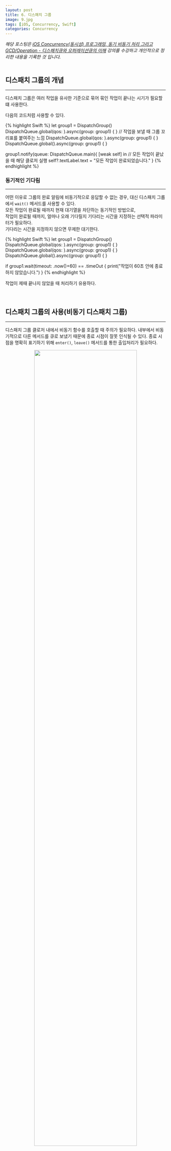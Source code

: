```yaml
---
layout: post
title: 6. 디스패치 그룹
image: 9.jpg
tags: [iOS, Concurrency, Swift]
categories: Concurrency
---
```

*해당 포스팅은 [iOS Concurrency(동시성) 프로그래밍, 동기 비동기 처리 그리고 GCD/Operation - 디스패치큐와 오퍼레이션큐의 이해](https://www.inflearn.com/course/iOS-Concurrency-GCD-Operation) 강의를 수강하고 개인적으로 정리한 내용을 기록한 것 입니다.*
<br>
<br>

## 디스패치 그룹의 개념
---
디스패치 그룹은 여러 작업을 유사한 기준으로 묶어 묶인 작업이 끝나는 시기가 필요할 떄 사용한다.

다음의 코드처럼 사용할 수 있다.

{% highlight Swift %}
let group1 = DispatchGroup()
DispatchQueue.global(qos: ).async(group: group1) { } // 작업을 보낼 때 그룹 꼬리표를 붙여주는 느낌
DispatchQueue.global(qos: ).async(group: group1) { }
DispatchQueue.global().async(group: group1) { }

group1.notify(queue: DispatchQueue.main){ [weak self] in
	// 모든 작업이 끝났을 때 해당 클로저 실행
	self?.textLabel.text = "모든 작업이 완료되었습니다."
}
{% endhighlight %}
<br>

### 동기적인 기다림
---
어떤 이유로 그룹의 완료 알림에 비동기적으로 응답할 수 없는 경우, 대신 디스패치 그룹에서 `wait()` 메서드를 사용할 수 있다.<br>
모든 작업이 완료될 때까지 현재 대기열을 차단하는 동기적인 방법으로,<br>
작업이 완료될 때까지, 얼마나 오래 기다릴지 기다리는 시간을 지정하는 선택적 파라미터가 필요하다.<br>
기다리는 시간을 지정하지 않으면 무제한 대기한다.

{% highlight Swift %}
let group1 = DispatchGroup()
DispatchQueue.global(qos: ).async(group: group1) { }
DispatchQueue.global(qos: ).async(group: group1) { }
DispatchQueue.global().async(group: group1) { }

if group1.wait(timeout: .now()+60) == .timeOut {
	print("작업이 60초 안에 종료하지 않았습니다.")
}
{% endhighlight %}

작업이 제때 끝나지 않았을 때 처리하기 유용하다.
<br>
<br>
<br>

## 디스패치 그룹의 사용(비동기 디스패치 그룹)
---
디스패치 그룹 클로저 내에서 비동기 함수를 호출할 때 주의가 필요하다. 내부에서 비동기적으로 다른 메서드를 큐로 보냈기 때문에 종료 시점이 잘못 인식될 수 있다.
종료 시점을 명확히 표기하기 위해 `enter()`, `leave()` 메서드를 통한 출입처리가 필요하다.
<div style="text-align: center;">
	<img src = "{{site.baseurl}}/images/20201115_9/1.png" width = "80%">
</div>
<br>

{% highlight Swift %}
queue.async(group: group1) {
	group1.enter() // 입장
	someAsyncMethod() {
		group1.leave() // 퇴장
	}
}
{% endhighlight %}
<br>
<br>
<br>

## Dispatch workItem
---
- 작업을 미리 정의해두고 사용하는 큐에 제출하기 위한 객체(class)
- 빈약한 취소 기능, 순서 기능을 내장하고 있다.

{% highlight Swift %}
let item1 = DispatchWorkItem(qos: .utility) {
	print("task1 출력")
}

let queue = DispatchQueue(label: "com.sbk.serial")
queue.async(execute: item1) // 객체이므로 따로 실행해줘야 한다.
{% endhighlight %}

<br>
<br>

### 빈약한 취소 기능

`cancel()` 내장 메서드를 갖고 있다.
- 작업이 아직 시작되지 않은 경우 작업을 제거한다.
- 작업이 실행중인 경우 `isCancelled` 속성이 `true`로 설정된다. (직접적으로 실행 중인 작업이 멈추는 것은 아니다.)
<br>
<br>

### 빈약한 순서 기능

`notify(queue: 실행할 큐, execute: 디스패치 아이템)` 내장 메서드를 갖고 있다.
- 다음에 실행할 아이템(작업)을 지정
<br>
<br>
<br>

## Semaphore
---
- 공유 리소스에 접근 가능한 작업 수를 제한해야 할 경우 사용한다.
- 한 번에 실행하는 작업의 갯수를 제한한다.

{% highlight Swift %}
let semaphore = DispatchSemaphore(value: 3)
queue.async(group: group1) {
	group1.enter()
	semaphore.wait() // 일단 기다린다
	someAsyncMethod {
		group1.leave()
		semaphore.signal() //다음 작업 시작을 위한 시그널
	}
}
{% endhighlight %}

---
*이미지 및 코드 참고: [https://www.inflearn.com/course/iOS-Concurrency-GCD-Operation](https://www.inflearn.com/course/iOS-Concurrency-GCD-Operation)*
